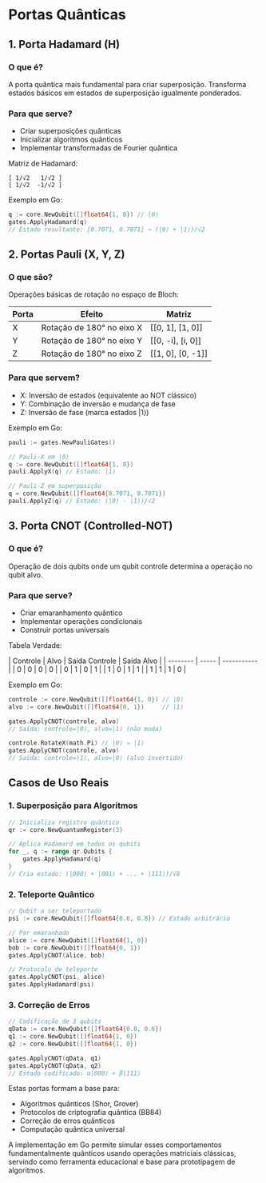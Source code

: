 # Portas Quânticas

## 1. Porta Hadamard (H)

### O que é?

A porta quântica mais fundamental para criar superposição. Transforma estados básicos em estados de superposição igualmente ponderados.

### Para que serve?

- Criar superposições quânticas
- Inicializar algoritmos quânticos
- Implementar transformadas de Fourier quântica

Matriz de Hadamard:

```
[ 1/√2   1/√2 ]
[ 1/√2  -1/√2 ]
```

Exemplo em Go:

```go
q := core.NewQubit([]float64{1, 0}) // |0⟩
gates.ApplyHadamard(q)
// Estado resultante: [0.7071, 0.7071] → (|0⟩ + |1⟩)/√2
```

## 2. Portas Pauli (X, Y, Z)

### O que são?

Operações básicas de rotação no espaço de Bloch:

| Porta | Efeito | Matriz |
| -------- | ----- | ----------- |
| X        | Rotação de 180° no eixo X     | [[0, 1], [1, 0]]     |
| Y        |Rotação de 180° no eixo Y     |     [[0, -i], [i, 0]]        |
| Z        | Rotação de 180° no eixo Z    |      [[1, 0], [0, -1]]       |


### Para que servem?

- X: Inversão de estados (equivalente ao NOT clássico)
- Y: Combinação de inversão e mudança de fase
- Z: Inversão de fase (marca estados |1⟩)

Exemplo em Go:

```go
pauli := gates.NewPauliGates()

// Pauli-X em |0⟩
q := core.NewQubit([]float64{1, 0})
pauli.ApplyX(q) // Estado: |1⟩

// Pauli-Z em superposição
q = core.NewQubit([]float64{0.7071, 0.7071})
pauli.ApplyZ(q) // Estado: (|0⟩ - |1⟩)/√2
```

## 3. Porta CNOT (Controlled-NOT)

### O que é?

Operação de dois qubits onde um qubit controle determina a operação no qubit alvo.

### Para que serve?

- Criar emaranhamento quântico
- Implementar operações condicionais
- Construir portas universais

Tabela Verdade:

| Controle | Alvo | Saída Controle | Saída Alvo |
| -------- | ----- | ----------- |
| 0       | 0 | 0 | 0 |
| 0        | 1 | 0 | 1 |
| 1        | 0 | 1 | 1 |
| 1        | 1 | 1 | 0 |

Exemplo em Go:

```go
controle := core.NewQubit([]float64{1, 0}) // |0⟩
alvo := core.NewQubit([]float64{0, 1})     // |1⟩

gates.ApplyCNOT(controle, alvo)
// Saída: controle=|0⟩, alvo=|1⟩ (não muda)

controle.RotateX(math.Pi) // |0⟩ → |1⟩
gates.ApplyCNOT(controle, alvo)
// Saída: controle=|1⟩, alvo=|0⟩ (alvo invertido)
```

## Casos de Uso Reais

### 1. Superposição para Algoritmos

```go
// Inicializa registro quântico
qr := core.NewQuantumRegister(3)

// Aplica Hadamard em todos os qubits
for _, q := range qr.Qubits {
    gates.ApplyHadamard(q)
}
// Cria estado: (|000⟩ + |001⟩ + ... + |111⟩)/√8
```


### 2. Teleporte Quântico

```go
// Qubit a ser teleportado
psi := core.NewQubit([]float64{0.6, 0.8}) // Estado arbitrário

// Par emaranhado
alice := core.NewQubit([]float64{1, 0})
bob := core.NewQubit([]float64{0, 1})
gates.ApplyCNOT(alice, bob)

// Protocolo de teleporte
gates.ApplyCNOT(psi, alice)
gates.ApplyHadamard(psi)
```

### 3. Correção de Erros

```go
// Codificação de 3 qubits
qData := core.NewQubit([]float64{0.8, 0.6})
q1 := core.NewQubit([]float64{1, 0})
q2 := core.NewQubit([]float64{1, 0})

gates.ApplyCNOT(qData, q1)
gates.ApplyCNOT(qData, q2)
// Estado codificado: α|000⟩ + β|111⟩
```

Estas portas formam a base para:

- Algoritmos quânticos (Shor, Grover)
- Protocolos de criptografia quântica (BB84)
- Correção de erros quânticos
- Computação quântica universal

A implementação em Go permite simular esses comportamentos fundamentalmente quânticos usando operações matriciais clássicas, servindo como ferramenta educacional e base para prototipagem de algoritmos.